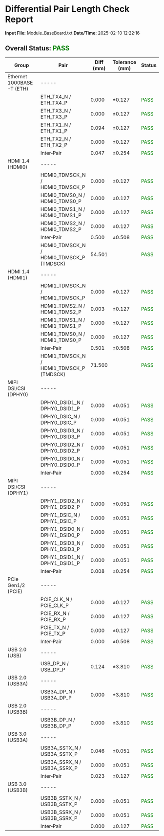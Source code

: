 # Differential Pair Length Check Report

**Input File:** Module_BaseBoard.txt
**Date/Time:** 2025-02-10 12:22:16

## Overall Status: <span style="color:green">PASS</span>

| **Group** | **Pair** | **Diff (mm)** | **Tolerance (mm)** | **Status** |
| --- | --- | --- | --- | --- |
| Ethernet 1000BASE-T (ETH) | ----- |  |  |  |
|  | ETH_TX4_N / ETH_TX4_P | 0.000 | ±0.127 | <span style="color:green">PASS</span> |
|  | ETH_TX3_N / ETH_TX3_P | 0.000 | ±0.127 | <span style="color:green">PASS</span> |
|  | ETH_TX1_N / ETH_TX1_P | 0.094 | ±0.127 | <span style="color:green">PASS</span> |
|  | ETH_TX2_N / ETH_TX2_P | 0.000 | ±0.127 | <span style="color:green">PASS</span> |
|  | Inter‑Pair | 0.047 | ±0.254 | <span style="color:green">PASS</span> |
| HDMI 1.4 (HDMI0) | ----- |  |  |  |
|  | HDMI0_TDMSCK_N / HDMI0_TDMSCK_P | 0.000 | ±0.127 | <span style="color:green">PASS</span> |
|  | HDMI0_TDMS0_N / HDMI0_TDMS0_P | 0.000 | ±0.127 | <span style="color:green">PASS</span> |
|  | HDMI0_TDMS1_N / HDMI0_TDMS1_P | 0.000 | ±0.127 | <span style="color:green">PASS</span> |
|  | HDMI0_TDMS2_N / HDMI0_TDMS2_P | 0.000 | ±0.127 | <span style="color:green">PASS</span> |
|  | Inter‑Pair | 0.500 | ±0.508 | <span style="color:green">PASS</span> |
|  | HDMI0_TDMSCK_N / HDMI0_TDMSCK_P (TMDSCK) | 54.501 |  | <span style="color:green">PASS</span> |
| HDMI 1.4 (HDMI1) | ----- |  |  |  |
|  | HDMI1_TDMSCK_N / HDMI1_TDMSCK_P | 0.000 | ±0.127 | <span style="color:green">PASS</span> |
|  | HDMI1_TDMS2_N / HDMI1_TDMS2_P | 0.003 | ±0.127 | <span style="color:green">PASS</span> |
|  | HDMI1_TDMS1_N / HDMI1_TDMS1_P | 0.000 | ±0.127 | <span style="color:green">PASS</span> |
|  | HDMI1_TDMS0_N / HDMI1_TDMS0_P | 0.000 | ±0.127 | <span style="color:green">PASS</span> |
|  | Inter‑Pair | 0.501 | ±0.508 | <span style="color:green">PASS</span> |
|  | HDMI1_TDMSCK_N / HDMI1_TDMSCK_P (TMDSCK) | 71.500 |  | <span style="color:green">PASS</span> |
| MIPI DSI/CSI (DPHY0) | ----- |  |  |  |
|  | DPHY0_DSID1_N / DPHY0_DSID1_P | 0.000 | ±0.051 | <span style="color:green">PASS</span> |
|  | DPHY0_DSIC_N / DPHY0_DSIC_P | 0.000 | ±0.051 | <span style="color:green">PASS</span> |
|  | DPHY0_DSID3_N / DPHY0_DSID3_P | 0.000 | ±0.051 | <span style="color:green">PASS</span> |
|  | DPHY0_DSID2_N / DPHY0_DSID2_P | 0.000 | ±0.051 | <span style="color:green">PASS</span> |
|  | DPHY0_DSID0_N / DPHY0_DSID0_P | 0.000 | ±0.051 | <span style="color:green">PASS</span> |
|  | Inter‑Pair | 0.000 | ±0.254 | <span style="color:green">PASS</span> |
| MIPI DSI/CSI (DPHY1) | ----- |  |  |  |
|  | DPHY1_DSID2_N / DPHY1_DSID2_P | 0.000 | ±0.051 | <span style="color:green">PASS</span> |
|  | DPHY1_DSIC_N / DPHY1_DSIC_P | 0.000 | ±0.051 | <span style="color:green">PASS</span> |
|  | DPHY1_DSID0_N / DPHY1_DSID0_P | 0.000 | ±0.051 | <span style="color:green">PASS</span> |
|  | DPHY1_DSID3_N / DPHY1_DSID3_P | 0.000 | ±0.051 | <span style="color:green">PASS</span> |
|  | DPHY1_DSID1_N / DPHY1_DSID1_P | 0.000 | ±0.051 | <span style="color:green">PASS</span> |
|  | Inter‑Pair | 0.008 | ±0.254 | <span style="color:green">PASS</span> |
| PCIe Gen1/2 (PCIE) | ----- |  |  |  |
|  | PCIE_CLK_N / PCIE_CLK_P | 0.000 | ±0.127 | <span style="color:green">PASS</span> |
|  | PCIE_RX_N / PCIE_RX_P | 0.000 | ±0.127 | <span style="color:green">PASS</span> |
|  | PCIE_TX_N / PCIE_TX_P | 0.000 | ±0.127 | <span style="color:green">PASS</span> |
|  | Inter‑Pair | 0.000 | ±0.508 | <span style="color:green">PASS</span> |
| USB 2.0 (USB) | ----- |  |  |  |
|  | USB_DP_N / USB_DP_P | 0.124 | ±3.810 | <span style="color:green">PASS</span> |
| USB 2.0 (USB3A) | ----- |  |  |  |
|  | USB3A_DP_N / USB3A_DP_P | 0.000 | ±3.810 | <span style="color:green">PASS</span> |
| USB 2.0 (USB3B) | ----- |  |  |  |
|  | USB3B_DP_N / USB3B_DP_P | 0.000 | ±3.810 | <span style="color:green">PASS</span> |
| USB 3.0 (USB3A) | ----- |  |  |  |
|  | USB3A_SSTX_N / USB3A_SSTX_P | 0.046 | ±0.051 | <span style="color:green">PASS</span> |
|  | USB3A_SSRX_N / USB3A_SSRX_P | 0.000 | ±0.051 | <span style="color:green">PASS</span> |
|  | Inter‑Pair | 0.023 | ±0.127 | <span style="color:green">PASS</span> |
| USB 3.0 (USB3B) | ----- |  |  |  |
|  | USB3B_SSTX_N / USB3B_SSTX_P | 0.000 | ±0.051 | <span style="color:green">PASS</span> |
|  | USB3B_SSRX_N / USB3B_SSRX_P | 0.000 | ±0.051 | <span style="color:green">PASS</span> |
|  | Inter‑Pair | 0.000 | ±0.127 | <span style="color:green">PASS</span> |